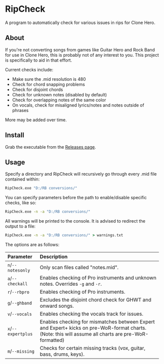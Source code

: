 # RipCheck

A program to automatically check for various issues in rips for Clone Hero.

## About

If you're not converting songs from games like Guitar Hero and Rock Band for use
in Clone Hero, this is probably not of any interest to you. This project is
specifically to aid in that effort.

Current checks include:

- Make sure the .mid resolution is 480
- Check for chord snapping problems
- Check for disjoint chords
- Check for unknown notes (disabled by default)
- Check for overlapping notes of the same color
- On vocals, check for misaligned lyrics/notes and notes outside of phrases

More may be added over time.

## Install

Grab the executable from the [Releases page](../../releases).

## Usage

Specify a directory and RipCheck will recursively go
through every .mid file contained within:

```bat
RipCheck.exe "D:/RB conversions/"
```

You can specify parameters before the path to enable/disable specific checks, like so:

```bat
RipCheck.exe -n -a "D:/RB conversions/"
```

All warnings will be printed to the console. It is advised to redirect the
output to a file:

```bat
RipCheck.exe -n -a "D:/RB conversions/" > warnings.txt
```

The options are as follows:

| Parameter         | Description                                                                     |
| :--------         | :----------                                                                     |
| `n`/`--notesonly` | Only scan files called "notes.mid".                                             |
| `a`/`--checkall`  | Enables checking of Pro instruments and unknown notes. Overrides `-g` and `-r`. |
| `r`/`--rbpro`     | Enables checking of Pro instruments.                                            |
| `g`/`--ghband`    | Excludes the disjoint chord check for GHWT and onward songs.                    |
| `v`/`--vocals`    | Enables checking the vocals track for issues.                                   |
| `x`/`--expertplus`| Enables checking for mismatches between Expert and Expert+ kicks on pre-WoR-format charts. (Note: this will assume all charts are pre-WoR-formatted) |
| `m`/`--missing`   | Checks for certain missing tracks (vox, guitar, bass, drums, keys).             |
